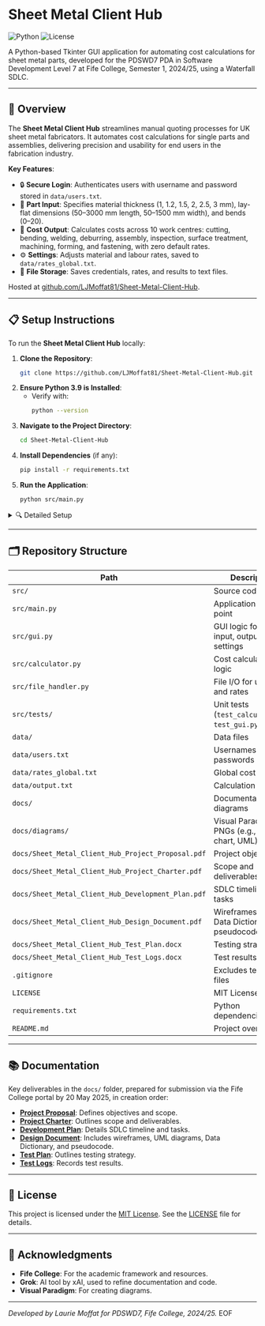   # Sheet Metal Client Hub

  ![Python](https://img.shields.io/badge/python-3.9-blue)
  ![License](https://img.shields.io/badge/license-MIT-green)

  A Python-based Tkinter GUI application for automating cost calculations for sheet metal parts, developed for the PDSWD7 PDA in Software Development Level 7 at Fife College, Semester 1, 2024/25, using a Waterfall SDLC.

  ---

  ## 🚀 Overview

  The **Sheet Metal Client Hub** streamlines manual quoting processes for UK sheet metal fabricators. It automates cost calculations for single parts and assemblies, delivering precision and usability for end users in the fabrication industry.

  **Key Features**:
  - 🔒 **Secure Login**: Authenticates users with username and password stored in `data/users.txt`.
  - 📝 **Part Input**: Specifies material thickness (1, 1.2, 1.5, 2, 2.5, 3 mm), lay-flat dimensions (50–3000 mm length, 50–1500 mm width), and bends (0–20).
  - 💸 **Cost Output**: Calculates costs across 10 work centres: cutting, bending, welding, deburring, assembly, inspection, surface treatment, machining, forming, and fastening, with zero default rates.
  - ⚙️ **Settings**: Adjusts material and labour rates, saved to `data/rates_global.txt`.
  - 💾 **File Storage**: Saves credentials, rates, and results to text files.

  Hosted at [github.com/LJMoffat81/Sheet-Metal-Client-Hub](https://github.com/LJMoffat81/Sheet-Metal-Client-Hub).

  ---

  ## 📋 Setup Instructions

  To run the **Sheet Metal Client Hub** locally:

  1. **Clone the Repository**:
     ```bash
     git clone https://github.com/LJMoffat81/Sheet-Metal-Client-Hub.git
     ```
  2. **Ensure Python 3.9 is Installed**:
     - Verify with:
       ```bash
       python --version
       ```
  3. **Navigate to the Project Directory**:
     ```bash
     cd Sheet-Metal-Client-Hub
     ```
  4. **Install Dependencies** (if any):
     ```bash
     pip install -r requirements.txt
     ```
  5. **Run the Application**:
     ```bash
     python src/main.py
     ```

  <details>
  <summary>🔍 Detailed Setup</summary>

  - **Requirements**: Windows 10, 4GB RAM, 500MB disk space.
  - **Environment**: Python 3.9 with Tkinter (standard library).
  - **Troubleshooting**: Use `python3` if `python` fails; ensure Python is in PATH.
  - **IDE**: PyScripter recommended, or any Python IDE.

  </details>

  ---

  ## 🗂 Repository Structure

  | Path | Description |
  |------|-------------|
  | `src/` | Source code |
  | `src/main.py` | Application entry point |
  | `src/gui.py` | GUI logic for login, input, output, settings |
  | `src/calculator.py` | Cost calculation logic |
  | `src/file_handler.py` | File I/O for user data and rates |
  | `src/tests/` | Unit tests (`test_calculator.py`, `test_gui.py`) |
  | `data/` | Data files |
  | `data/users.txt` | Usernames and passwords |
  | `data/rates_global.txt` | Global cost rates |
  | `data/output.txt` | Calculation results |
  | `docs/` | Documentation and diagrams |
  | `docs/diagrams/` | Visual Paradigm PNGs (e.g., Gantt chart, UML) |
  | `docs/Sheet_Metal_Client_Hub_Project_Proposal.pdf` | Project objectives |
  | `docs/Sheet_Metal_Client_Hub_Project_Charter.pdf` | Scope and deliverables |
  | `docs/Sheet_Metal_Client_Hub_Development_Plan.pdf` | SDLC timeline and tasks |
  | `docs/Sheet_Metal_Client_Hub_Design_Document.pdf` | Wireframes, UML, Data Dictionary, pseudocode |
  | `docs/Sheet_Metal_Client_Hub_Test_Plan.docx` | Testing strategy |
  | `docs/Sheet_Metal_Client_Hub_Test_Logs.docx` | Test results |
  | `.gitignore` | Excludes temporary files |
  | `LICENSE` | MIT License |
  | `requirements.txt` | Python dependencies |
  | `README.md` | Project overview |

  ---

  ## 📚 Documentation

  Key deliverables in the `docs/` folder, prepared for submission via the Fife College portal by 20 May 2025, in creation order:

  - **[Project Proposal](docs/Sheet_Metal_Client_Hub_Project_Proposal.pdf)**: Defines objectives and scope.
  - **[Project Charter](docs/Sheet_Metal_Client_Hub_Project_Charter.pdf)**: Outlines scope and deliverables.
  - **[Development Plan](docs/Sheet_Metal_Client_Hub_Development_Plan.pdf)**: Details SDLC timeline and tasks.
  - **[Design Document](docs/Sheet_Metal_Client_Hub_Design_Document.pdf)**: Includes wireframes, UML diagrams, Data Dictionary, and pseudocode.
  - **[Test Plan](docs/Sheet_Metal_Client_Hub_Test_Plan.docx)**: Outlines testing strategy.
  - **[Test Logs](docs/Sheet_Metal_Client_Hub_Test_Logs.docx)**: Records test results.

  ---

  ## 📜 License

  This project is licensed under the [MIT License](LICENSE). See the [LICENSE](LICENSE) file for details.

  ---

  ## 🙏 Acknowledgments

  - **Fife College**: For the academic framework and resources.
  - **Grok**: AI tool by xAI, used to refine documentation and code.
  - **Visual Paradigm**: For creating diagrams.

  ---

  *Developed by Laurie Moffat for PDSWD7, Fife College, 2024/25.*
  EOF
